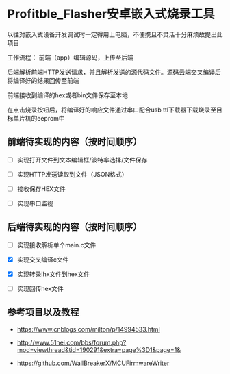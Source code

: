 # Profitble_Flasher安卓嵌入式烧录工具
以往对嵌入式设备开发调试时一定得用上电脑，不便携且不灵活十分麻烦故提出此项目

工作流程：
前端（app）编辑源码，上传至后端  

后端解析前端HTTP发送请求，并且解析发送的源代码文件。源码云端交叉编译后将编译好的结果回传至前端  

前端接收到编译的hex或者bin文件保存至本地  

在点击烧录按钮后，将编译好的响应文件通过串口配合usb ttl下载器下载烧录至目标单片机的eeprom中  

前端待实现的内容（按时间顺序）
--
- [ ] 实现打开文件到文本编辑框/波特率选择/文件保存

- [ ] 实现HTTP发送读取到文件（JSON格式）

- [ ] 接收保存HEX文件

- [ ] 实现串口监视

后端待实现的内容（按时间顺序）
--
- [ ] 实现接收解析单个main.c文件

- [x] 实现交叉编译c文件

- [x] 实现转录ihx文件到hex文件

- [ ] 实现回传hex文件

参考项目以及教程
--
- https://www.cnblogs.com/milton/p/14994533.html  

- http://www.51hei.com/bbs/forum.php?mod=viewthread&tid=190291&extra=page%3D1&page=1&  

- https://github.com/WallBreakerX/MCUFirmwareWriter
